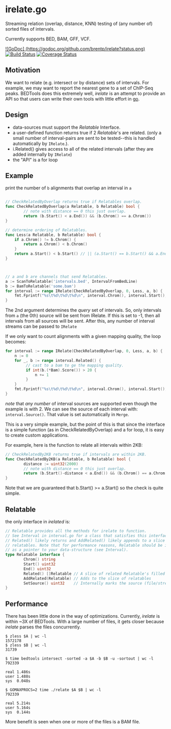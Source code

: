 irelate.go
==========

Streaming relation (overlap, distance, KNN) testing of (any number of) sorted files of intervals.

Currently supports BED, BAM, GFF, VCF.

[![GoDoc] (https://godoc.org/github.com/brentp/irelate?status.png)](https://godoc.org/github.com/brentp/irelate)
[![Build Status](https://travis-ci.org/brentp/irelate.svg?branch=master)](https://travis-ci.org/brentp/irelate)
[![Coverage Status](https://coveralls.io/repos/brentp/irelate/badge.svg?branch=master)](https://coveralls.io/r/brentp/irelate?branch=master)

Motivation
----------

We want to relate (e.g. intersect or by distance) sets of intervals. For example, we may want
to report the nearest gene to a set of ChIP-Seq peaks. BEDTools does this extremely well, *irelate*
is an attempt to provide an API so that users can write their own tools with little effort in
[go](https://golang.org).

Design
------

+ data-sources must support the *Relatable* Interface.
+ a user-defined function returns true if 2 *Relatable*'s are related. (only a small number of interval-pairs
  are sent to be tested--this is handled automatically by `IRelate`.).
+ i.Related() gives access to all of the related intervals (after they are added internally by `IRelate`)
+ the "API" is a for loop

Example
-------

print the number of `b` alignments that overlap an interval in `a`

```go

// CheckRelatedByOverlap returns true if Relatables overlap.
func CheckRelatedByOverlap(a Relatable, b Relatable) bool {
        // note with distance == 0 this just overlap.
        return (b.Start() < a.End()) && (b.Chrom() == a.Chrom())
}

// determine ordering of Relatables.
func Less(a Relatable, b Relatable) bool {
    if a.Chrom() != b.Chrom() {
        return a.Chrom() < b.Chrom()
    }
    return a.Start() < b.Start() // || (a.Start() == b.Start() && a.End() < b.End())
}



// a and b are channels that send Relatables.
a := ScanToRelatable('intervals.bed', IntervalFromBedLine)
b := BamToRelatable('some.bam')
for interval := range IRelate(CheckRelatedByOverlap, 0, Less, a, b) {
    fmt.Fprintf("%s\t%d\t%d\t%d\n", interval.Chrom(), interval.Start(), interval.End(), len(interval.Related()))
}
```

The 2nd argument determines the *query* set of intervals. So,
only intervals from `a` (the 0th) source will be sent from IRelate. If this is set to -1, then
all intervals from all sources will be sent. After this, any number of interval streams
can be passed to `IRelate`

If we only want to count alignments with a given mapping quality, the loop becomes:

```go
for interval := range IRelate(CheckRelatedByOverlap, 0, Less, a, b) {
    n := 0
    for _, b := range interval.Related() {
         // cast to a bam to ge the mapping quality.
         if int(b.(*Bam).Score()) > 20 {
             n += 1
         }
    }
    fmt.Fprintf("%s\t%d\t%d\t%d\n", interval.Chrom(), interval.Start(), interval.End(), n))
}


```

*note* that *any number* of interval sources are supported even though the example is with 2.
We can see the source of each interval with: `interval.Source()`. That value is set automatically in `Merge`.


This is a very simple example, but the point of this is that since the interface is a simple function (as in
CheckRelatedByOverlap) and a for loop, it is easy to create custom applications.

For example, here is the function to relate all intervals within 2KB:
```go
// CheckRelatedBy2KB returns true if intervals are within 2KB.
func CheckRelatedBy2KB(a Relatable, b Relatable) bool {
        distance := uint32(2000)
        // note with distance == 0 this just overlap.
        return (b.Start()-distance < a.End()) && (b.Chrom() == a.Chrom())
}

```

Note that we are guaranteed that b.Start() >= a.Start() so the check is quite
simple.

Relatable
---------

the only interface in *irelated* is:

```go
// Relatable provides all the methods for irelate to function.
// See Interval in interval.go for a class that satisfies this interface.
// Related() likely returns and AddRelated() likely appends to a slice of
// relatables. Note that for performance reasons, Relatable should be implemented
// as a pointer to your data-structure (see Interval).
type Relatable interface {
        Chrom() string
        Start() uint32
        End() uint32
        Related() []Relatable // A slice of related Relatable's filled by IRelate
        AddRelated(Relatable) // Adds to the slice of relatables
        SetSource() uint32    // Internally marks the source (file/stream) of the Relatable
}
```

Performance
-----------

There has been little done in the way of optimizations. Currently, *irelate* is within ~3X of
BEDTools. With a large number of files, it gets closer because *irelate* parses the files
concurrently.

```Shell
$ zless $A | wc -l
1572178
$ zless $B | wc -l
31739

$ time bedtools intersect -sorted -a $A -b $B -u -sortout | wc -l
792339

real 1.486s
user 1.488s
sys  0.048s

$ GOMAXPROCS=2 time ./relate $A $B | wc -l
792339

real 5.214s
user 5.164s
sys  0.144s
```
More benefit is seen when one or more of the files is a BAM file.


